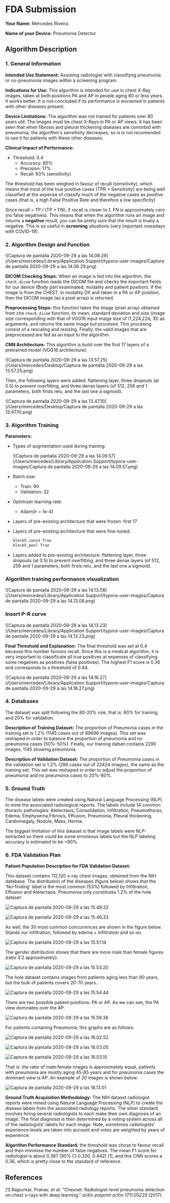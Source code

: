 # FDA  Submission

**Your Name:** Mercedes Riveira

**Name of your Device:** Pneumonia Detector

## Algorithm Description 

### 1. General Information

**Intended Use Statement:** Assisting radiologist with classifiyng pneumonia or no-pneumonia images within a screening program. 

**Indications for Use:** This algorithm is intended for use in chest X-Ray images, taken at both positions PA and AP in people aging 80 or less years. It works better. It is not concluded if its performance is worsened in patients with other diseases present.  

**Device Limitations:** The algorithm was not trained for patients over 80 years old. The images must be chest X-Rays in PA or AP views. It has been seen that when fibrosis and pleural thickening diseases are comorbid with pneumonia, the algorithm's sensitivity decreases, so is is not recomended to use it for patients with these other diseases.   

**Clinical Impact of Performance:** 

+ Threshold: 0.4
    + Accuracy: 85%
    + Precision: 17%
    + Recall: 93% (sensitivity)

The threshold has been weighed in favour of recall (sensitivity), which means that most of the true positive cases (TPR = Sensitivity) are being well classified at the expense of classify much of the negative cases as positive cases (that is, a high False Positive Rate and therefore a low specificity)

Since recall = TP / (TP + FN), if recall is closer to 1, FN is approximately cero (no false negatives). This means that when the algorithm runs an image and returns a **negative** result, you can be pretty sure that the result is truely a negative. This is so useful in **screening** situations (very important nowadays with COVID-19). 

### 2. Algorithm Design and Function

![Captura de pantalla 2020-09-29 a las 14.08.29](/Users/mercedes/Library/Application Support/typora-user-images/Captura de pantalla 2020-09-29 a las 14.08.29.png)

**DICOM Checking Steps:** When an image is fed into the algorithm, the ``check_dicom`` function reads the DICOM file and checks the important fields for our device (Body part examinated, modality and patient position). If the image is from the CHEST, in modality DX and taken in a PA or AP position, then the DICOM image (as a pixel array) is returned. 

**Preprocessing Steps:** this function takes the image (pixel array) obtained from che ``check_dicom`` function, its mean, standard deviation and size (image size corresponding with that of VGG16 input image size of (1,224,224, 3)) as arguments, and returns the same image but procesed. This procesing consist of a rescaling and resizing. Finally, the valid images that are preprocessed are fed as an input to the algorithm. 

**CNN Architecture:** This algorithm is build over the first 17 layers of a pretrained model (VGG16 architecture): 

![Captura de pantalla 2020-09-29 a las 13.57.25](/Users/mercedes/Desktop/Captura de pantalla 2020-09-29 a las 13.57.25.png)



Then, the following layers were added: flattening layer, three dropouts (at 0.5) to prevent overfitting, and three dense layers (of 512, 256 and 1 parameters, both firsts relu, and the last one a sigmoid). 

![Captura de pantalla 2020-09-29 a las 13.47.10](/Users/mercedes/Desktop/Captura de pantalla 2020-09-29 a las 13.47.10.png)




### 3. Algorithm Training

**Parameters:**
* Types of augmentation used during training:

   ![Captura de pantalla 2020-09-29 a las 14.09.57](/Users/mercedes/Library/Application Support/typora-user-images/Captura de pantalla 2020-09-29 a las 14.09.57.png)

* Batch size:

  * Train: 90
  * Validation: 32

* Optimizer learning rate: 

  *  Adam(lr = 1e-4)

* Layers of pre-existing architecture that were frozen: first 17 

* Layers of pre-existing architecture that were fine-tuned: 

  ```R
  block5_conv3 True
  block5_pool True
  ```

* Layers added to pre-existing architecture: flattening layer, three dropouts (at 0.5) to prevent overfitting, and three dense layers (of 512, 256 and 1 parameters, both firsts relu, and the last one a sigmoid). 

### Algorithm training performance visualization   

![Captura de pantalla 2020-09-29 a las 14.13.08](/Users/mercedes/Library/Application Support/typora-user-images/Captura de pantalla 2020-09-29 a las 14.13.08.png)

### Insert P-R curve 

![Captura de pantalla 2020-09-29 a las 14.13.23](/Users/mercedes/Library/Application Support/typora-user-images/Captura de pantalla 2020-09-29 a las 14.13.23.png)

**Final Threshold and Explanation:** The final threshold was set at 0.4 because this number favours recall. Since this is a medical algorithm, it is very important to classificate all true positives at expenses of classifying some negatives as positives (false positives). The highest F1 score is 0.36 and corresponds to a threshold of 0.44. 

![Captura de pantalla 2020-09-29 a las 14.16.27](/Users/mercedes/Library/Application Support/typora-user-images/Captura de pantalla 2020-09-29 a las 14.16.27.png)

### 4. Databases
The dataset was split following the 80-20% rule, that is: 80% for training and 20% for validation. 

**Description of Training Dataset:** The proportion of Pneumonia cases in the training set is 1.2% (1145 cases out of 89696 images). This set was reshaped  in order to balance the proportion of pneumonia and no pneumonia cases (50%-50%). Finally, our training datset contains 2290 images, 1145 showing pneumonia. 

**Description of Validation Dataset:** The proportion of Pneumonia cases in the validation set is 1.2% (286 cases out of 22424 images), the same as the training set. This set was reshaped  in order to adjust the proportion of pneumonia and no pneumonia cases to  20%-80%. 

### 5. Ground Truth

The disease labels were created using Natural Language Processing (NLP) to mine the associated radiological reports. The labels include 14 common thoracic pathologies: Atelectasis, Consolidation, Infiltration, Pneumothorax, Edema, Emphysema,Fibrosis, Effusion, Pneumonia, Pleural thickening, Cardiomegaly, Nodule, Mass, Hernia. 

The biggest limitation of this dataset is that image labels were NLP-extracted so there could be some erroneous labels but the NLP labeling accuracy is estimated to be >90%.

### 6. FDA Validation Plan

**Patient Population Description for FDA Validation Dataset:**

This dataset contains 112,120 x-ray chest images, obtained from the NIH database. The distribution of the diseases (figure below) shows that the 'No-finding' label is the most common  (53%) followed by Infiltration, Effusion and Atelectasis. Pneumonia only constitutes 1.2% of the hole dataset

![Captura de pantalla 2020-09-29 a las 15.49.32](file:///Users/mercedes/Library/Application%20Support/typora-user-images/Captura%20de%20pantalla%202020-09-29%20a%20las%2015.49.32.png?lastModify=1601389037)

 ![Captura de pantalla 2020-09-29 a las 15.46.33](file:///Users/mercedes/Library/Application%20Support/typora-user-images/Captura%20de%20pantalla%202020-09-29%20a%20las%2015.46.33.png?lastModify=1601389037)

As well, the 30 most common concurrences are shown in the figure below. Stands our infiltration, followed by edema + infiltration and so on. 

![Captura de pantalla 2020-09-29 a las 15.51.14](file:///Users/mercedes/Library/Application%20Support/typora-user-images/Captura%20de%20pantalla%202020-09-29%20a%20las%2015.51.14.png?lastModify=1601389037)



The gender distribution shows that there are more male than female figures (ratio 3:2 approximately). 

![Captura de pantalla 2020-09-29 a las 15.53.20](file:///Users/mercedes/Library/Application%20Support/typora-user-images/Captura%20de%20pantalla%202020-09-29%20a%20las%2015.53.20.png?lastModify=1601389037)

The hole dataset contains images from patients aging less than 90 years, but the bulk of patients covers 20-70 years.. 

![Captura de pantalla 2020-09-29 a las 15.54.44](file:///Users/mercedes/Desktop/Captura%20de%20pantalla%202020-09-29%20a%20las%2015.54.44.png?lastModify=1601389037)



There are two possible patient positions: PA or AP. As we can see, the PA view dominates over the AP. 

![Captura de pantalla 2020-09-29 a las 15.59.38](file:///Users/mercedes/Library/Application%20Support/typora-user-images/Captura%20de%20pantalla%202020-09-29%20a%20las%2015.59.38.png?lastModify=1601389037)



For patients contaning Pneumonia, this graphs are as follows: 

![Captura de pantalla 2020-09-29 a las 16.02.52](file:///Users/mercedes/Library/Application%20Support/typora-user-images/Captura%20de%20pantalla%202020-09-29%20a%20las%2016.02.52.png?lastModify=1601389037)

![Captura de pantalla 2020-09-29 a las 16.03.05](file:///Users/mercedes/Library/Application%20Support/typora-user-images/Captura%20de%20pantalla%202020-09-29%20a%20las%2016.03.05.png?lastModify=1601389037)

![Captura de pantalla 2020-09-29 a las 16.03.15](file:///Users/mercedes/Library/Application%20Support/typora-user-images/Captura%20de%20pantalla%202020-09-29%20a%20las%2016.03.15.png?lastModify=1601389037)



That is: the ratio of male:female images is approximately equal, patients with pneumonia are mostly aging 45-65 years and for pneumonia cases the dominant view is AP. An example of 20 images is shown below. 

![Captura de pantalla 2020-09-29 a las 16.13.01](file:///Users/mercedes/Library/Application%20Support/typora-user-images/Captura%20de%20pantalla%202020-09-29%20a%20las%2016.13.01.png?lastModify=1601389037)

**Ground Truth Acquisition Methodology:** The NIH dataset radiologist reports were mined using Natural Language Processing (NLP) to create the disease labels from the associated radiology reports. The silver standard involves hiring several radiologists to each make their own diagnosis of an image. The final diagnosis is then determined by a voting system across all of the radiologists’ labels for each image. Note, sometimes radiologists’ experience levels are taken into account and votes are weighted by years of experience.

**Algorithm Performance Standard:** the threshold was chose to favour recall and then minimise the number of false negatives. The mean F1 score for radiologist is about 0.387 (95% CI 0.330, 0.442) [1], and this CNN scores a 0.36, which is pretty close to the standard of reference. 



## References

[1] Rajpurkar, Pranav, et al. "Chexnet: Radiologist-level pneumonia detection on chest x-rays with deep learning." *arXiv preprint arXiv:1711.05225* (2017).